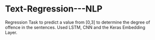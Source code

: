 # Text-Regression---NLP

Regression Task to predict a value from [0,3] to determine the degree of offence in the sentences. Used LSTM, CNN and the Keras Embedding Layer.
